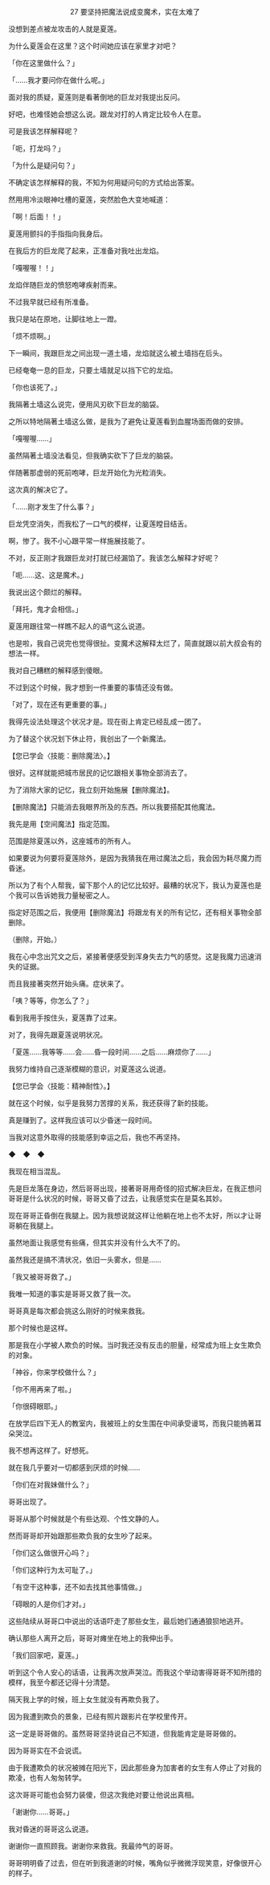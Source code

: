 <p align="center">27 要坚持把魔法说成变魔术，实在太难了</p>

没想到差点被龙攻击的人就是夏莲。

为什么夏莲会在这里？这个时间她应该在家里才对吧？

「你在这里做什么？」

「……我才要问你在做什么呢。」

面对我的质疑，夏莲则是看著倒地的巨龙对我提出反问。

好吧，也难怪她会想这么说。跟龙对打的人肯定比较令人在意。

可是我该怎样解释呢？

「呃，打龙吗？」

「为什么是疑问句？」

不确定该怎样解释的我，不知为何用疑问句的方式给出答案。

然用用冷淡眼神吐槽的夏莲，突然脸色大变地喊道：

「啊！后面！！」

夏莲用颤抖的手指指向我身后。

在我后方的巨龙爬了起来，正准备对我吐出龙焰。

「嘎喔喔！！」

龙焰伴随巨龙的愤怒咆哮疾射而来。

不过我早就已经有所准备。

我只是站在原地，让脚往地上一蹬。

「烦不烦啊。」

下一瞬间，我跟巨龙之间出现一道土墙，龙焰就这么被土墙挡在后头。

已经奄奄一息的巨龙，只要土墙就足以挡下它的龙焰。

「你也该死了。」

我隔著土墙这么说完，便用风刃砍下巨龙的脑袋。

之所以特地隔著土墙这么做，是我为了避免让夏莲看到血腥场面而做的安排。

「嘎喔喔……」

虽然隔著土墙没法看见，但我确实砍下了巨龙的脑袋。

伴随著那虚弱的死前咆哮，巨龙开始化为光粒消失。

这次真的解决它了。

「……刚才发生了什么事？」

巨龙凭空消失，而我松了一口气的模样，让夏莲瞠目结舌。

啊，惨了。我不小心跟平常一样施展技能了。

不对，反正刚才我跟巨龙对打就已经漏馅了。我该怎么解释才好呢？

「呃……这、这是魔术。」

我说出这个颇烂的解释。

「拜托，鬼才会相信。」

夏莲用跟往常一样瞧不起人的语气这么说道。

也是啦，我自己说完也觉得很扯。变魔术这解释太烂了，简直就跟以前大叔会有的想法一样。

我对自己糟糕的解释感到傻眼。

不过到这个时候，我才想到一件重要的事情还没有做。

「对了，现在还有更重要的事。」

我得先设法处理这个状况才是。现在街上肯定已经乱成一团了。

为了替这个状况划下休止符，我创出了一个新魔法。

【您已学会〈技能：删除魔法〉。】

很好。这样就能把城市居民的记忆跟相关事物全部消去了。

为了消除大家的记忆，我立刻开始施展【删除魔法】。

【删除魔法】只能消去我眼界所及的东西。所以我要搭配其他魔法。

我先是用【空间魔法】指定范围。

范围是除夏莲以外，这座城市的所有人。

如果要说为何要将夏莲除外，是因为我猜我在用过魔法之后，我会因为耗尽魔力而昏迷。

所以为了有个人帮我，留下那个人的记忆比较好。最糟的状况下，我认为夏莲也是个我可以告诉她我力量秘密之人。

指定好范围之后，我便用【删除魔法】将跟龙有关的所有记忆，还有相关事物全部删除。

（删除，开始。）

我在心中念出咒文之后，紧接著便感受到浑身失去力气的感觉。这是我魔力迅速消失的证据。

而且我接著突然开始头痛。症状来了。

「咦？等等，你怎么了？」

看到我用手按住头，夏莲靠了过来。

对了，我得先跟夏莲说明状况。

「夏莲……我等等……会……昏一段时间……之后……麻烦你了……」

我努力维持自己逐渐模糊的意识，对夏莲这么说道。

【您已学会〈技能：精神耐性〉。】

就在这个时候，似乎是我努力苦撑的关系，我还获得了新的技能。

真是赚到了。这样我应该可以少昏迷一段时间。

当我对这意外取得的技能感到幸运之后，我也不再坚持。

◆　◆　◆

我现在相当混乱。

先是巨龙落在身边，然后哥哥出现，接著哥哥用奇怪的招式解决巨龙，在我正想问哥哥是什么状况的时候，哥哥又昏了过去，让我感觉实在是莫名其妙。

现在哥哥正昏倒在我腿上。因为我想说就这样让他躺在地上也不太好，所以才让哥哥躺在我腿上。

虽然地面让我感觉有些痛，但其实并没有什么大不了的。

虽然我还是搞不清状况，依旧一头雾水，但是……

「我又被哥哥救了。」

我唯一知道的事实是哥哥又救了我一次。

哥哥真是每次都会挑这么刚好的时候来救我。

那个时候也是这样。

那是我在小学被人欺负的时候。当时我还没有反击的胆量，经常成为班上女生欺负的对象。

「神谷，你来学校做什么？」

「你不用再来了啦。」

「你很碍眼耶。」

在放学后四下无人的教室内，我被班上的女生围在中间承受谩骂，而我只能摀著耳朵哭泣。

我不想再这样了。好想死。

就在我几乎要对一切都感到厌烦的时候……

「你们在对我妹做什么？」

哥哥出现了。

哥哥从那个时候就是个有些达观、个性文静的人。

然而哥哥却开始跟那些欺负我的女生吵了起来。

「你们这么做很开心吗？」

「你们这种行为太可耻了。」

「有空干这种事，还不如去找其他事情做。」

「碍眼的人是你们才对。」

这些陆续从哥哥口中说出的话语吓走了那些女生，最后她们通通狼狈地逃开。

确认那些人离开之后，哥哥对瘫坐在地上的我伸出手。

「我们回家吧，夏莲。」

听到这个令人安心的话语，让我再次放声哭泣。而我这个举动害得哥哥不知所措的模样，我至今都还记得十分清楚。

隔天我上学的时候，班上女生就没有再欺负我了。

因为我遭到欺负的景象，已经有照片跟影片在学校里传开。

这一定是哥哥做的。虽然哥哥坚持说自己不知道，但我能肯定是哥哥做的。

因为哥哥实在不会说谎。

由于我遭欺负的状况被摊在阳光下，因此那些身为加害者的女生有人停止了对我的欺凌，也有人匆匆转学。

这次哥哥可能也会努力装傻，但这次我绝对要让他说出真相。

「谢谢你……哥哥。」

我对昏迷的哥哥这么说道。

谢谢你一直照顾我。谢谢你来救我。我最帅气的哥哥。

哥哥明明昏了过去，但在听到我道谢的时候，嘴角似乎微微浮现笑意，好像很开心的样子。

